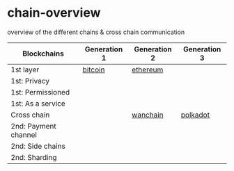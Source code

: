 # chain-overview
overview of the different chains &amp; cross chain communication


| Blockchains          | Generation 1      | Generation 2 | Generation 3 | 
| -------------        |  ---------        | ---------    | ---------    |
| 1st layer            | [bitcoin]         | [ethereum]   |
| 1st: Privacy         |
| 1st: Permissioned    |
| 1st: As a service    |
| Cross chain          |                   | [wanchain]   | [polkadot]   |
| 2nd: Payment channel |
| 2nd: Side chains     |
| 2nd: Sharding        |



[bitcoin]:     https://bitcoin.org
[ethereum]:    https://ethereum.org
[polkadot]:    https://polkadot.network
[wanchain]:    https://wanchain.org/

